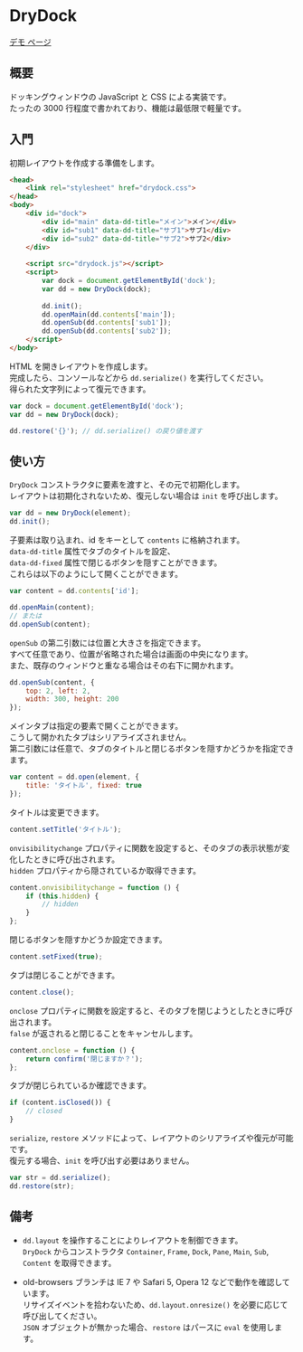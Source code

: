 # DryDock

[デモ ページ](https://yuru4c.github.io/dry-dock/)

## 概要
ドッキングウィンドウの JavaScript と CSS による実装です。  
たったの 3000 行程度で書かれており、機能は最低限で軽量です。

## 入門
初期レイアウトを作成する準備をします。
```html
<head>
	<link rel="stylesheet" href="drydock.css">
</head>
<body>
	<div id="dock">
		<div id="main" data-dd-title="メイン">メイン</div>
		<div id="sub1" data-dd-title="サブ1">サブ1</div>
		<div id="sub2" data-dd-title="サブ2">サブ2</div>
	</div>
	
	<script src="drydock.js"></script>
	<script>
		var dock = document.getElementById('dock');
		var dd = new DryDock(dock);
		
		dd.init();
		dd.openMain(dd.contents['main']);
		dd.openSub(dd.contents['sub1']);
		dd.openSub(dd.contents['sub2']);
	</script>
</body>
```

HTML を開きレイアウトを作成します。  
完成したら、コンソールなどから `dd.serialize()` を実行してください。  
得られた文字列によって復元できます。
```javascript
var dock = document.getElementById('dock');
var dd = new DryDock(dock);

dd.restore('{}'); // dd.serialize() の戻り値を渡す
```

## 使い方
`DryDock` コンストラクタに要素を渡すと、その元で初期化します。  
レイアウトは初期化されないため、復元しない場合は `init` を呼び出します。
```javascript
var dd = new DryDock(element);
dd.init();
```

子要素は取り込まれ、id をキーとして `contents` に格納されます。  
`data-dd-title` 属性でタブのタイトルを設定、  
`data-dd-fixed` 属性で閉じるボタンを隠すことができます。  
これらは以下のようにして開くことができます。
```javascript
var content = dd.contents['id'];

dd.openMain(content);
// または
dd.openSub(content);
```

`openSub` の第二引数には位置と大きさを指定できます。  
すべて任意であり、位置が省略された場合は画面の中央になります。  
また、既存のウィンドウと重なる場合はその右下に開かれます。
```javascript
dd.openSub(content, {
	top: 2, left: 2,
	width: 300, height: 200
});
```

メインタブは指定の要素で開くことができます。  
こうして開かれたタブはシリアライズされません。  
第二引数には任意で、タブのタイトルと閉じるボタンを隠すかどうかを指定できます。
```javascript
var content = dd.open(element, {
	title: 'タイトル', fixed: true
});
```

タイトルは変更できます。
```javascript
content.setTitle('タイトル');
```

`onvisibilitychange` プロパティに関数を設定すると、そのタブの表示状態が変化したときに呼び出されます。  
`hidden` プロパティから隠されているか取得できます。
```javascript
content.onvisibilitychange = function () {
	if (this.hidden) {
		// hidden
	}
};
```

閉じるボタンを隠すかどうか設定できます。
```javascript
content.setFixed(true);
```

タブは閉じることができます。
```javascript
content.close();
```

`onclose` プロパティに関数を設定すると、そのタブを閉じようとしたときに呼び出されます。  
`false` が返されると閉じることをキャンセルします。
```javascript
content.onclose = function () {
	return confirm('閉じますか？');
};
```

タブが閉じられているか確認できます。
```javascript
if (content.isClosed()) {
	// closed
}
```

`serialize`, `restore` メソッドによって、レイアウトのシリアライズや復元が可能です。  
復元する場合、`init` を呼び出す必要はありません。
```javascript
var str = dd.serialize();
dd.restore(str);
```

## 備考
- `dd.layout` を操作することによりレイアウトを制御できます。  
`DryDock` からコンストラクタ `Container`, `Frame`, `Dock`, `Pane`, `Main`, `Sub`, `Content` を取得できます。

- old-browsers ブランチは IE 7 や Safari 5, Opera 12 などで動作を確認しています。  
リサイズイベントを拾わないため、`dd.layout.onresize()` を必要に応じて呼び出してください。  
`JSON` オブジェクトが無かった場合、`restore` はパースに `eval` を使用します。
